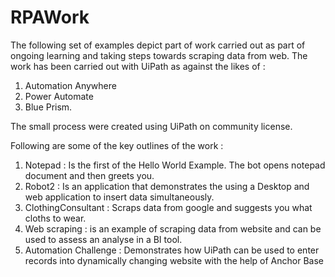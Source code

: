 # RPAWork

The following set of examples depict part of work carried out as part of ongoing learning and taking steps towards scraping data from web.
The work has been carried out with UiPath as against the likes of : 
1) Automation Anywhere 
2) Power Automate
3) Blue Prism.

The small process were created using UiPath on community license.

Following are some of the key outlines of the work : 
1) Notepad : Is the first of the Hello World Example. The bot opens notepad document and then greets you. 
2) Robot2 : Is an application that demonstrates the using a Desktop and web application to insert data simultaneously.
3) ClothingConsultant :  Scraps data from google and suggests you what cloths to wear.  
4) Web scraping : is an example of scraping data from website and can be used to assess an analyse in a BI tool.
5) Automation Challenge : Demonstrates how UiPath can be used to enter records into dynamically changing website with the help of Anchor Base

